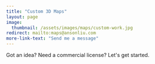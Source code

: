 ```yaml
---
title: "Custom 3D Maps"
layout: page
image: 
  thumbnail: /assets/images/maps/custom-work.jpg
redirect: mailto:maps@ansonliu.com
more-link-text: "Send me a message"
---
```


Got an idea? Need a commercial license? Let's get started.
